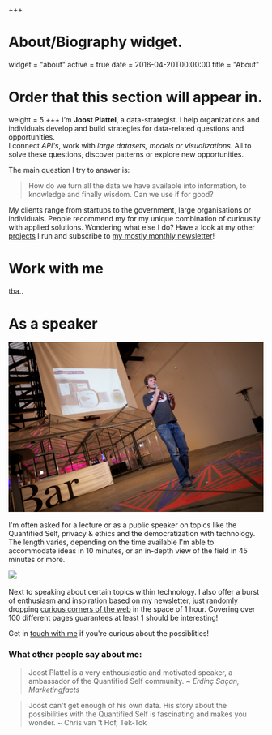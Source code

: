 +++
# About/Biography widget.
widget = "about"
active = true
date = 2016-04-20T00:00:00
title = "About"
# Order that this section will appear in.
weight = 5
+++
I’m __Joost Plattel__, a data-strategist. I help organizations and individuals develop and build strategies for data-related questions and opportunities. <br />I connect _API's_, work with _large datasets, models or visualizations_. All to solve these questions, discover patterns or explore new opportunities. 

The main question I try to answer is:

> How do we turn all the data we have available into information, to knowledge and finally wisdom. Can we use if for good?

My clients range from startups to the government, large organisations or individuals. People recommend my for my unique combination of curiousity with applied solutions. Wondering what else I do? Have a look at my other [projects](/projects) I run and subscribe to [my mostly monthly newsletter](https://curiouscorner.nl)</a>! 

# Work with me

tba..

# As a speaker

![](/img/speaking.jpg)

I'm often asked for a lecture or as a public speaker on topics like the Quantified Self, privacy & ethics and the democratization with technology. The length varies, depending on the time available I'm able to accommodate ideas in 10 minutes, or an in-depth view of the field in 45 minutes or more.

![](/img/7e772f68eab5d99eb49fb084adbd6970.25418.jpg)

Next to speaking about certain topics within technology. I also offer a burst of enthusiasm and inspiration based on my newsletter, just randomly dropping [curious corners of the web](https://curiouscorner.nl) in the space of 1 hour. Covering over 100 different pages guarantees at least 1 should be interesting!

Get in [touch with me](/contact) if you're curious about the possiblities!

### What other people say about me:

> Joost Plattel is a very enthousiastic and motivated speaker, a ambassador of the Quantified Self community. 
> ~ <cite>Erdinç Saçan, Marketingfacts</cite>

> Joost can't get enough of his own data. His story about the possibilities with the Quantified Self is fascinating and makes you wonder. ~ Chris van 't Hof, Tek-Tok

